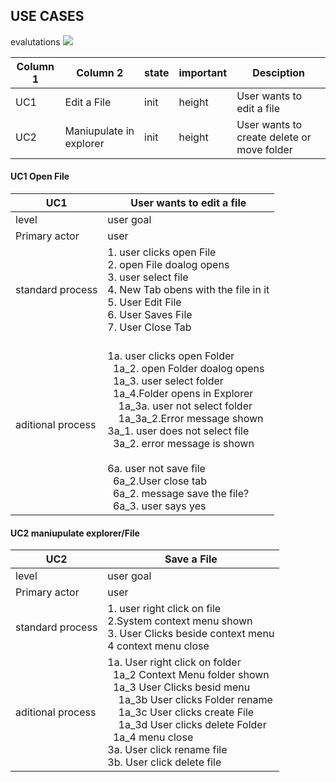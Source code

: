## USE CASES

evalutations
<img src="out/UC/UC.png"></img>

| Column 1 | Column 2|state|important|Desciption|
| ------------- | --------|-----|---------|----------|
| UC1 | Edit a File|init |height|User wants to edit a file|
| UC2 | Maniupulate in explorer|init |height|User wants to create delete or move folder|


#### UC1 Open File

| UC1     | User wants to edit a file|
| ------ |--------|
| level| user goal|
| Primary actor| user|
| standard process|1. user clicks open File</br>2. open File doalog opens </br>3. user select file </br>4. New Tab obens with the file in it </br>5. User Edit File   </br>6. User Saves File</br>7. User Close Tab|
| aditional process|</br>1a. user clicks open Folder</br>&nbsp;&nbsp;1a_2. open Folder doalog opens </br>&nbsp;&nbsp;1a_3. user select folder </br>&nbsp;&nbsp;1a_4.Folder opens in Explorer </br>&nbsp;&nbsp;&nbsp;&nbsp;1a_3a. user not select folder </br>&nbsp;&nbsp;&nbsp;&nbsp;1a_3a_2.Error message shown</br>3a_1. user does not select file</br>&nbsp;&nbsp;3a_2. error message is shown </br></br>6a. user not save file </br>&nbsp;&nbsp;6a_2.User close tab</br>&nbsp;&nbsp;6a_2. message  save the file? </br>&nbsp;&nbsp;6a_3. user says yes </br>|

#### UC2 maniupulate explorer/File

| UC2     | Save a File|
| ------ |--------|
| level| user goal|
| Primary actor| user|
| standard process|1. user right click on file</br>2.System context menu shown</br> 3. User Clicks beside context menu</br>4 context menu close|
| aditional process|  1a. User right click on folder</br>&nbsp;&nbsp;1a_2 Context Menu folder shown</br>&nbsp;&nbsp;1a_3 User Clicks besid menu</br>&nbsp;&nbsp;&nbsp;&nbsp;1a_3b User clicks Folder rename</br>&nbsp;&nbsp;&nbsp;&nbsp;1a_3c User clicks create File</br>&nbsp;&nbsp;&nbsp;&nbsp;1a_3d User clicks delete Folder  </br> &nbsp;&nbsp;1a_4 menu close </br> 3a. User click rename file</br>3b. User click delete file </br>
